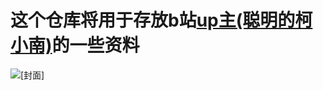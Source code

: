 # 这个仓库将用于存放b站[up主(聪明的柯小南)](https://space.bilibili.com/53420969)的一些资料

![[封面]](https://upload-images.jianshu.io/upload_images/10519098-1a43c0524e6bb319.png?imageMogr2/auto-orient/strip%7CimageView2/2/w/1240)


